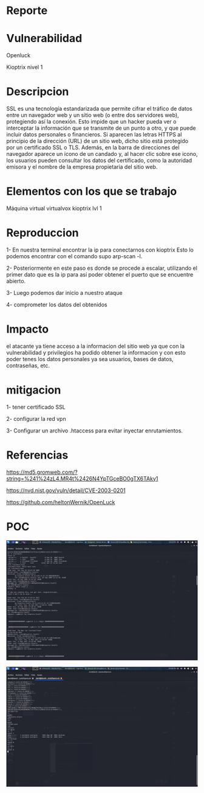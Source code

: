 # Reporte
 
# Vulnerabilidad 
Openluck

Kioptrix nivel 1 
# Descripcion 
SSL es una tecnología estandarizada que permite cifrar el tráfico de datos entre un navegador web y un sitio web (o entre dos servidores web), protegiendo así la conexión. Esto impide que un hacker pueda ver o interceptar la información que se transmite de un punto a otro, y que puede incluir datos personales o financieros.
Si aparecen las letras HTTPS al principio de la dirección (URL) de un sitio web, dicho sitio está protegido por un certificado SSL o TLS. Además, en la barra de direcciones del navegador aparece un icono de un candado y, al hacer clic sobre ese icono, los usuarios pueden consultar los datos del certificado, como la autoridad emisora y el nombre de la empresa propietaria del sitio web.

# Elementos con los que se trabajo 
Máquina virtual virtualvox kioptrix lvl 1

# Reproduccion
1-	En nuestra terminal encontrar la ip para conectarnos con kioptrix
Esto lo podemos encontrar con el comando supo arp-scan -l.

2-	Posteriormente en este paso es donde se procede a escalar, utilizando el primer dato que es la ip para así poder obtener el puerto que se encuentre abierto.

3-	Luego podemos dar inicio a nuestro ataque

4- comprometer los datos del obtenidos

# Impacto
el atacante ya tiene acceso a la informacion del sitio web ya que con la vulnerabilidad y privilegios ha podido obtener la informacion 
y con esto poder tenes los datos personales ya sea usuarios, bases de datos, contraseñas, etc.

# mitigacion 
1- tener certificado SSL

2- configurar la red vpn 

3- Configurar un archivo .htaccess para evitar inyectar enrutamientos.

# Referencias 
https://md5.gromweb.com/?string=%241%24zL4.MR4t%2426N4YpTGceBO0gTX6TAky1

https://nvd.nist.gov/vuln/detail/CVE-2003-0201

https://github.com/heltonWernik/OpenLuck

# POC

![imagen 1](./fotos/img1.png)

![imagen 2](./fotos/img2.png)
